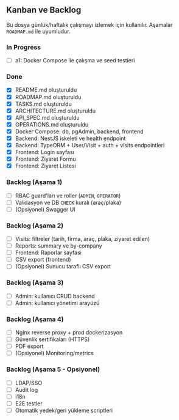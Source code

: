 ## Kanban ve Backlog

Bu dosya günlük/haftalık çalışmayı izlemek için kullanılır. Aşamalar `ROADMAP.md` ile uyumludur.

### In Progress
- [ ] a1: Docker Compose ile çalışma ve seed testleri

### Done
- [x] README.md oluşturuldu
- [x] ROADMAP.md oluşturuldu
- [x] TASKS.md oluşturuldu
- [x] ARCHITECTURE.md oluşturuldu
- [x] API_SPEC.md oluşturuldu
- [x] OPERATIONS.md oluşturuldu
- [x] Docker Compose: db, pgAdmin, backend, frontend
- [x] Backend: NestJS iskeleti ve health endpoint
- [x] Backend: TypeORM + User/Visit + auth + visits endpointleri
- [x] Frontend: Login sayfası
- [x] Frontend: Ziyaret Formu
- [x] Frontend: Ziyaret Listesi

### Backlog (Aşama 1)
- [ ] RBAC guard'ları ve roller (`ADMIN`, `OPERATOR`)
- [ ] Validasyon ve DB `CHECK` kuralı (araç/plaka)
- [ ] (Opsiyonel) Swagger UI

### Backlog (Aşama 2)
- [ ] Visits: filtreler (tarih, firma, araç, plaka, ziyaret edilen)
- [ ] Reports: summary ve by-company
- [ ] Frontend: Raporlar sayfası
- [ ] CSV export (frontend)
- [ ] (Opsiyonel) Sunucu taraflı CSV export

### Backlog (Aşama 3)
- [ ] Admin: kullanıcı CRUD backend
- [ ] Admin: kullanıcı yönetimi arayüzü

### Backlog (Aşama 4)
- [ ] Nginx reverse proxy + prod dockerizasyon
- [ ] Güvenlik sertifikaları (HTTPS)
- [ ] PDF export
- [ ] (Opsiyonel) Monitoring/metrics

### Backlog (Aşama 5 - Opsiyonel)
- [ ] LDAP/SSO
- [ ] Audit log
- [ ] i18n
- [ ] E2E testler
- [ ] Otomatik yedek/geri yükleme scriptleri
